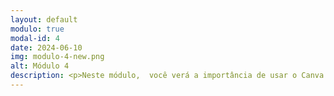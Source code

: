```yaml
---
layout: default
modulo: true
modal-id: 4
date: 2024-06-10
img: modulo-4-new.png
alt: Módulo 4
description: <p>Neste módulo,  você verá a importância de usar o Canva para preparar aulas dinâmicas e torná-las mais atrativas aos alunos.</p> <a href="downloads/a-importância-de-aulas-dinâmicas-no-canva.pdf" class="btn btn-success btn-lg" download> <i class="fa fa-download"></i> A Importância de Aulas Dinâmicas no Canva.pdf</a>
---
```


